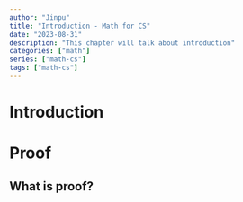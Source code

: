 ```yaml
---
author: "Jinpu"
title: "Introduction - Math for CS"
date: "2023-08-31"
description: "This chapter will talk about introduction"
categories: ["math"]
series: ["math-cs"]
tags: ["math-cs"]
---
```


<style> 
body {
  font-size: 14px;
}
</style> 

# Introduction

# Proof

## What is proof?
